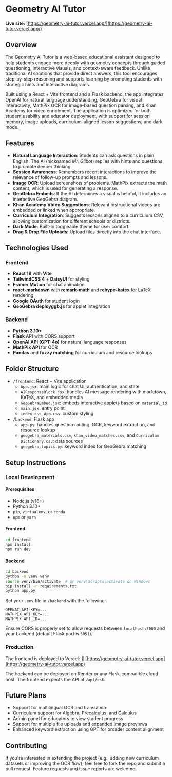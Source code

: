 # Geometry AI Tutor

**Live site:** [https://geometry-ai-tutor.vercel.app/](https://geometry-ai-tutor.vercel.app/)

## Overview

The Geometry AI Tutor is a web-based educational assistant designed to help students engage more deeply with geometry concepts through guided questioning, interactive visuals, and context-aware feedback. Unlike traditional AI solutions that provide direct answers, this tool encourages step-by-step reasoning and supports learning by prompting students with strategic hints and interactive diagrams.

Built using a React + Vite frontend and a Flask backend, the app integrates OpenAI for natural language understanding, GeoGebra for visual interactivity, MathPix OCR for image-based question parsing, and Khan Academy for video enrichment. The application is optimized for both student usability and educator deployment, with support for session memory, image uploads, curriculum-aligned lesson suggestions, and dark mode.

## Features

- **Natural Language Interaction**: Students can ask questions in plain English. The AI (nicknamed *Mr. Gilbot*) replies with hints and questions to promote deeper thinking.
- **Session Awareness**: Remembers recent interactions to improve the relevance of follow-up prompts and lessons.
- **Image OCR**: Upload screenshots of problems. MathPix extracts the math content, which is used for generating a response.
- **GeoGebra Embeds**: If the AI determines a visual is helpful, it includes an interactive GeoGebra diagram.
- **Khan Academy Video Suggestions**: Relevant instructional videos are embedded or linked when appropriate.
- **Curriculum Integration**: Suggests lessons aligned to a curriculum CSV, allowing customization for different schools or districts.
- **Dark Mode**: Built-in toggleable theme for user comfort.
- **Drag & Drop File Uploads**: Upload files directly into the chat interface.

## Technologies Used

### Frontend
- **React 19** with **Vite**
- **TailwindCSS 4** + **DaisyUI** for styling
- **Framer Motion** for chat animation
- **react-markdown** with **remark-math** and **rehype-katex** for LaTeX rendering
- **Google OAuth** for student login
- **GeoGebra deployggb.js** for applet integration

### Backend
- **Python 3.10+**
- **Flask** API with CORS support
- **OpenAI API (GPT-4o)** for natural language responses
- **MathPix API** for OCR
- **Pandas** and **fuzzy matching** for curriculum and resource lookups

## Folder Structure

- `/frontend`: React + Vite application
  - `App.jsx`: main logic for chat UI, authentication, and state
  - `AIResponseBlock.jsx`: handles AI message rendering with markdown, KaTeX, and embedded media
  - `GeoGebraEmbed.jsx`: embeds interactive applets based on `material_id`
  - `main.jsx`: entry point
  - `index.css`, `App.css`: custom styling
- `/backend`: Flask app
  - `app.py`: handles question routing, OCR, keyword extraction, and resource lookup
  - `geogebra_materials.csv`, `khan_video_matches.csv`, and `Curriculum Dictionary.csv`: data sources
  - `geogebra_topics.py`: keyword index for GeoGebra matching

## Setup Instructions

### Local Development

#### Prerequisites
- Node.js (v18+)
- Python 3.10+
- `pip`, `virtualenv`, or `conda`
- `npm` or `yarn`

#### Frontend

```bash
cd frontend
npm install
npm run dev
```

#### Backend

```bash
cd backend
python -m venv venv
source venv/bin/activate  # or venv\Scripts\activate on Windows
pip install -r requirements.txt
python app.py
```

Set your `.env` file in `/backend` with the following:

```
OPENAI_API_KEY=...
MATHPIX_API_KEY=...
MATHPIX_API_ID=...
```

Ensure CORS is properly set to allow requests between `localhost:3000` and your backend (default Flask port is `5051`).

### Production

The frontend is deployed to Vercel:
📍 [https://geometry-ai-tutor.vercel.app](https://geometry-ai-tutor.vercel.app)

The backend can be deployed on Render or any Flask-compatible cloud host. The frontend expects the API at `/api/ask`.

## Future Plans

- Support for multilingual OCR and translation
- Curriculum support for Algebra, Precalculus, and Calculus
- Admin panel for educators to view student progress
- Support for multiple file uploads and expanded image previews
- Enhanced keyword extraction using GPT for broader content alignment

## Contributing

If you're interested in extending the project (e.g., adding new curriculum datasets or improving the OCR flow), feel free to fork the repo and submit a pull request. Feature requests and issue reports are welcome.